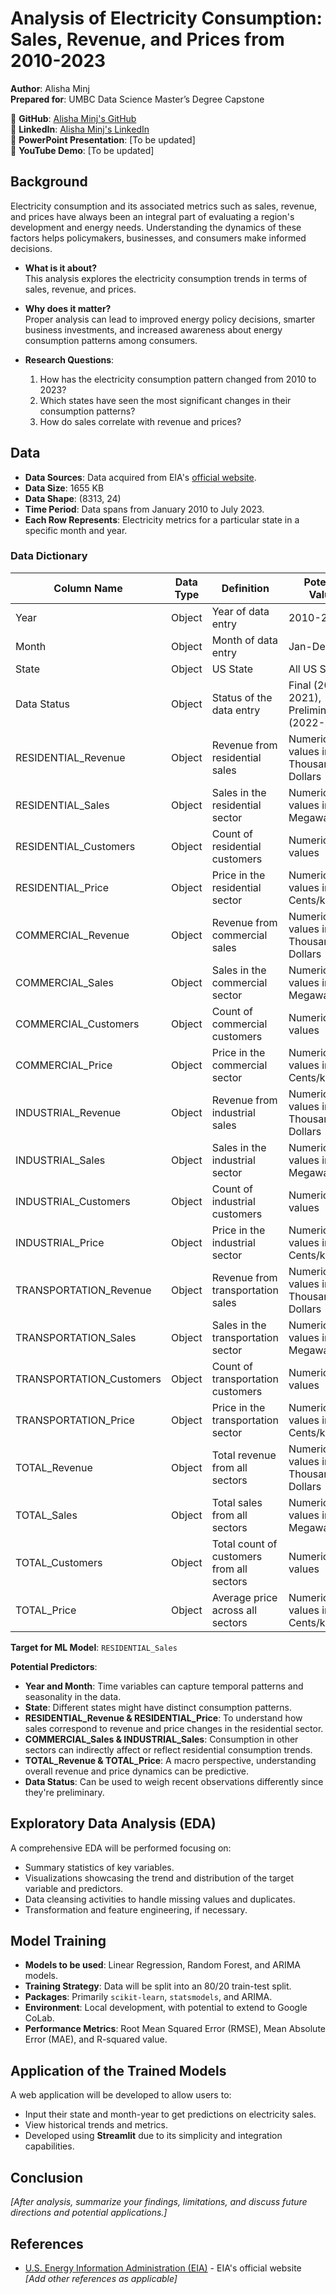 # Analysis of Electricity Consumption: Sales, Revenue, and Prices from 2010-2023

**Author**: Alisha Minj  
**Prepared for**: UMBC Data Science Master’s Degree Capstone  

🔗 **GitHub**: [Alisha Minj's GitHub](https://github.com/DATA-606-2023-FALL-THURSDAY/Minj_Alisha)  
🔗 **LinkedIn**: [Alisha Minj's LinkedIn](https://www.linkedin.com/in/alisha-minj)  
🔗 **PowerPoint Presentation**: [To be updated]  
🔗 **YouTube Demo**: [To be updated] 


## Background

Electricity consumption and its associated metrics such as sales, revenue, and prices have always been an integral part of evaluating a region's development and energy needs. Understanding the dynamics of these factors helps policymakers, businesses, and consumers make informed decisions.

- **What is it about?**  
  This analysis explores the electricity consumption trends in terms of sales, revenue, and prices.

- **Why does it matter?**  
  Proper analysis can lead to improved energy policy decisions, smarter business investments, and increased awareness about energy consumption patterns among consumers.

- **Research Questions**:
  1. How has the electricity consumption pattern changed from 2010 to 2023?
  2. Which states have seen the most significant changes in their consumption patterns?
  3. How do sales correlate with revenue and prices?


## Data

- **Data Sources**: Data acquired from EIA's [official website](https://www.eia.gov/electricity/data.php).
- **Data Size**: 1655 KB
- **Data Shape**: (8313, 24)
- **Time Period**: Data spans from January 2010 to July 2023.
- **Each Row Represents**: Electricity metrics for a particular state in a specific month and year.

### Data Dictionary

| Column Name                | Data Type | Definition                                       | Potential Values                             |
|----------------------------|-----------|--------------------------------------------------|----------------------------------------------|
| Year                       | Object    | Year of data entry                               | 2010-2023                                    |
| Month                      | Object    | Month of data entry                              | Jan-Dec                                      |
| State                      | Object    | US State                                         | All US States                                |
| Data Status                | Object    | Status of the data entry                         | Final (2010-2021), Preliminary (2022-2023)   |
| RESIDENTIAL_Revenue        | Object    | Revenue from residential sales                   | Numerical values in Thousand Dollars         |
| RESIDENTIAL_Sales          | Object    | Sales in the residential sector                  | Numerical values in Megawatthours            |
| RESIDENTIAL_Customers      | Object    | Count of residential customers                   | Numerical values                             |
| RESIDENTIAL_Price          | Object    | Price in the residential sector                  | Numerical values in Cents/kWh                |
| COMMERCIAL_Revenue         | Object    | Revenue from commercial sales                    | Numerical values in Thousand Dollars         |
| COMMERCIAL_Sales           | Object    | Sales in the commercial sector                   | Numerical values in Megawatthours            |
| COMMERCIAL_Customers       | Object    | Count of commercial customers                    | Numerical values                             |
| COMMERCIAL_Price           | Object    | Price in the commercial sector                   | Numerical values in Cents/kWh                |
| INDUSTRIAL_Revenue         | Object    | Revenue from industrial sales                    | Numerical values in Thousand Dollars         |
| INDUSTRIAL_Sales           | Object    | Sales in the industrial sector                   | Numerical values in Megawatthours            |
| INDUSTRIAL_Customers       | Object    | Count of industrial customers                    | Numerical values                             |
| INDUSTRIAL_Price           | Object    | Price in the industrial sector                   | Numerical values in Cents/kWh                |
| TRANSPORTATION_Revenue     | Object    | Revenue from transportation sales                | Numerical values in Thousand Dollars         |
| TRANSPORTATION_Sales       | Object    | Sales in the transportation sector               | Numerical values in Megawatthours            |
| TRANSPORTATION_Customers   | Object    | Count of transportation customers                | Numerical values                             |
| TRANSPORTATION_Price       | Object    | Price in the transportation sector               | Numerical values in Cents/kWh                |
| TOTAL_Revenue              | Object    | Total revenue from all sectors                   | Numerical values in Thousand Dollars         |
| TOTAL_Sales                | Object    | Total sales from all sectors                     | Numerical values in Megawatthours            |
| TOTAL_Customers            | Object    | Total count of customers from all sectors        | Numerical values                             |
| TOTAL_Price                | Object    | Average price across all sectors                 | Numerical values in Cents/kWh                |

**Target for ML Model**: `RESIDENTIAL_Sales`  

**Potential Predictors**:
- **Year and Month**: Time variables can capture temporal patterns and seasonality in the data.
- **State**: Different states might have distinct consumption patterns.
- **RESIDENTIAL_Revenue & RESIDENTIAL_Price**: To understand how sales correspond to revenue and price changes in the residential sector.
- **COMMERCIAL_Sales & INDUSTRIAL_Sales**: Consumption in other sectors can indirectly affect or reflect residential consumption trends.
- **TOTAL_Revenue & TOTAL_Price**: A macro perspective, understanding overall revenue and price dynamics can be predictive.
- **Data Status**: Can be used to weigh recent observations differently since they're preliminary.


## Exploratory Data Analysis (EDA)

A comprehensive EDA will be performed focusing on:
- Summary statistics of key variables.
- Visualizations showcasing the trend and distribution of the target variable and predictors.
- Data cleansing activities to handle missing values and duplicates.
- Transformation and feature engineering, if necessary.


## Model Training

- **Models to be used**: Linear Regression, Random Forest, and ARIMA models.
- **Training Strategy**: Data will be split into an 80/20 train-test split.
- **Packages**: Primarily `scikit-learn`, `statsmodels`, and ARIMA.
- **Environment**: Local development, with potential to extend to Google CoLab.
- **Performance Metrics**: Root Mean Squared Error (RMSE), Mean Absolute Error (MAE), and R-squared value.


## Application of the Trained Models

A web application will be developed to allow users to:
- Input their state and month-year to get predictions on electricity sales.
- View historical trends and metrics.
- Developed using **Streamlit** due to its simplicity and integration capabilities.

## Conclusion

_[After analysis, summarize your findings, limitations, and discuss future directions and potential applications.]_


## References

- [U.S. Energy Information Administration (EIA)](https://www.eia.gov/electricity/data.php) - EIA's official website  
_[Add other references as applicable]_
